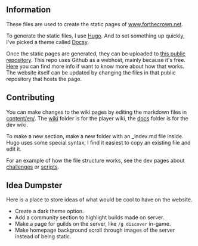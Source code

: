 ## Information

These files are used to create the static pages of www.forthecrown.net. 

To generate the static files, I use [Hugo](https://gohugo.io/). And to set something up quickly, I've picked a theme called [Docsy](https://www.docsy.dev/).

Once the static pages are generated, they can be uploaded to [this public repository](https://github.com/ForTheWout/ForTheWout.github.io). 
This repo uses Github as a webhost, mainly because it's free. [Here](https://docs.github.com/en/pages/getting-started-with-github-pages/about-github-pages) you can find more info if want to know more about how that works.  
The website itself can be updated by changing the files in that public repository that hosts the page. 

## Contributing

You can make changes to the wiki pages by editing the markdown files in [content/en/](content/en/). 
The [wiki](content/en/wiki/) folder is for the player wiki, the [docs](content/en/docs/) folder is for the dev wiki.

To make a new section, make a new folder with an _index.md file inside. Hugo uses some special syntax, I find it easiest to copy an existing file and edit it.

For an example of how the file structure works, see the dev pages about [challenges](/content/en/docs/Challenges/) or [scripts](/content/en/docs/Scripts/).

## Idea Dumpster 

Here is a place to store ideas of what would be cool to have on the website.

- Create a dark theme option.
- Add a community section to highlight builds made on server.
- Make a page for guilds on the server, like `/g discover` in-game.
- Make homepage background scroll through images of the server instead of being static.
